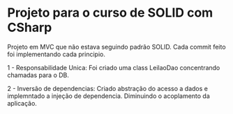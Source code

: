 # Projeto para o curso de SOLID com CSharp

Projeto em MVC que não estava seguindo padrão SOLID. Cada commit feito foi implementando cada principio.

1 - Responsabilidade Unica: Foi criado uma class LeilaoDao concentrando chamadas para o DB.

2 - Inversão de dependencias: Criado abstração do acesso a dados e implemntado a injeção de dependencia. Diminuindo o acoplamento da aplicação.
